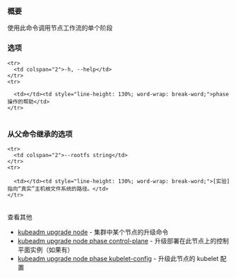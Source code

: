 
<!--
### Synopsis
-->

### 概要

<!--
Use this command to invoke single phase of the node workflow
-->

使用此命令调用节点工作流的单个阶段

<!--
### Options
-->

### 选项

<table style="width: 100%; table-layout: fixed;">
  <colgroup>
    <col span="1" style="width: 10px;" />
    <col span="1" />
  </colgroup>
  <tbody>

    <tr>
      <td colspan="2">-h, --help</td>
    </tr>
    <tr>
<!--
      <td></td><td style="line-height: 130%; word-wrap: break-word;">help for phase</td>
-->
      <td></td><td style="line-height: 130%; word-wrap: break-word;">phase 操作的帮助</td>
    </tr>

  </tbody>
</table>


<!--
### Options inherited from parent commands
-->

### 从父命令继承的选项

<table style="width: 100%; table-layout: fixed;">
  <colgroup>
    <col span="1" style="width: 10px;" />
    <col span="1" />
  </colgroup>
  <tbody>

    <tr>
      <td colspan="2">--rootfs string</td>
    </tr>
    <tr>
<!--
      <td></td><td style="line-height: 130%; word-wrap: break-word;">[EXPERIMENTAL] The path to the 'real' host root filesystem.</td>
-->
      <td></td><td style="line-height: 130%; word-wrap: break-word;">[实验]指向“真实”主机根文件系统的路径。</td>
    </tr>

  </tbody>
</table>


<!--
SEE ALSO

* [kubeadm upgrade node](kubeadm_upgrade_node.md)	 - Upgrade commands for a node in the cluster
* [kubeadm upgrade node phase control-plane](kubeadm_upgrade_node_phase_control-plane.md)	 - Upgrade the control plane instance deployed on this node, if any
* [kubeadm upgrade node phase kubelet-config](kubeadm_upgrade_node_phase_kubelet-config.md)	 - Upgrade the kubelet configuration for this node
-->

查看其他

* [kubeadm upgrade node](kubeadm_upgrade_node.md)	 - 集群中某个节点的升级命令
* [kubeadm upgrade node phase control-plane](kubeadm_upgrade_node_phase_control-plane.md)	 - 升级部署在此节点上的控制平面实例（如果有）
* [kubeadm upgrade node phase kubelet-config](kubeadm_upgrade_node_phase_kubelet-config.md)	 - 升级此节点的 kubelet 配置
